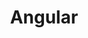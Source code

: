 ---
layout: '../../layouts/FrameworkLayout.astro'
title: 'Angular'
tags: ['Someone', 'Fantasy', 'Dungeon Crawler Carl']
---